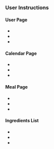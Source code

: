 ### User Instructions

#### User Page

-
-
-


#### Calendar Page  

-
-
-


#### Meal Page

-
-
-


#### Ingredients List

-
-
-


